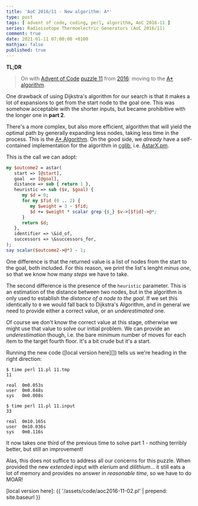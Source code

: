 ```yaml
---
title: 'AoC 2016/11 - New algorithm: A*'
type: post
tags: [ advent of code, coding, perl, algorithm, AoC 2016-11 ]
series: Radioisotope Thermoelectric Generators (AoC 2016/11)
comment: true
date: 2021-01-11 07:00:00 +0100
mathjax: false
published: true
---
```


**TL;DR**

> On with [Advent of Code][] [puzzle 11][p11] from [2016][aoc2016]: moving to
> the [A\* algorithm][astar].

One drawback of using Dijkstra's algorithm for our search is that it makes
a lot of expansions to get from the start node to the goal one. This was
somehow acceptable with the shorter inputs, but became prohibitive with
the longer one in **part 2**.

There's a more complex, but also more efficient, algorithm that will yield
the optimal path by generally expanding less nodes, taking less time in
the process. This is the [A\* Algorithm][astar]. On the good side, we
*already* have a self-contained implementation for the algorithm in
[cglib][], i.e. [AstarX.pm][].

This is the call we can adopt:

```perl
my $outcome2 = astar(
   start => [@start],
   goal  => [@goal],
   distance => sub { return 1 },
   heuristic => sub ($v, $goal) {
      my $d = 0;
      for my $fid (0 .. 2) {
         my $weight = 3 - $fid;
         $d += $weight * scalar grep {$_} $v->[$fid]->@*;
      }
      return $d;
   },
   identifier => \&id_of,
   successors => \&successors_for,
);
say scalar($outcome2->@*) - 1;
```

One difference is that the returned value is a list of nodes from the
start to the goal, both included. For this reason, we print the list's
lenght *minus one*, so that we know how many *steps* we have to take.

The second difference is the presence of the `heuristic` parameter. This
is an estimation of the distance between two nodes, but in the algorithm
is only used to establish the *distance of a node to the goal*. If we
set this identically to `0` we would fall back to Dijkstra's Algorithm,
and in general we need to provide either a correct value, or an
*underestimated* one.

Of course we don't know the correct value at this stage, otherwise we
might use that value to solve our initial problem. We can provide an
*underestimation* though, i.e. the bare minimum number of moves for each
item to the target fourth floor. It's a bit crude but it's a start.

Running the new code ([local version here][]) tells us we're heading in
the right direction:

```
$ time perl 11.pl 11.tmp
11

real  0m0.053s
user  0m0.048s
sys   0m0.008s

$ time perl 11.pl 11.input
33

real  0m10.165s
user  0m10.036s
sys   0m0.116s
```

It now takes one third of the previous time to solve part 1 - nothing terribly
better, but still an improvement!

Alas, this does not suffice to address all our concerns for this puzzle.
When provided the new *extended* input with *elerium* and *dilithium*...
it still eats a lot of memory and provides no answer in *reasonable
time*, so we have to do MOAR!



[p11]: https://adventofcode.com/2016/day/11
[aoc2016]: https://adventofcode.com/2016/
[Advent of Code]: https://adventofcode.com/
[Perl]: https://www.perl.org/
[astar]: https://en.wikipedia.org/wiki/A%2A_search_algorithm
[cglib]: https://github.com/polettix/cglib-perl/
[AstarX.pm]: https://github.com/polettix/cglib-perl/blob/master/AstarX.pm
[local version here]: {{ '/assets/code/aoc2016-11-02.pl' | prepend: site.baseurl }}
